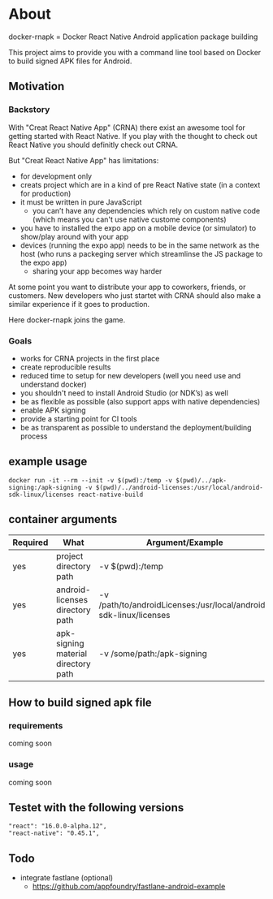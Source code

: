 # About
docker-rnapk = Docker React Native Android application package building

This project aims to provide you with a command line tool based on Docker to build signed APK files for Android.

## Motivation
### Backstory
With "Creat React Native App" (CRNA) there exist an awesome tool for getting started with React Native. If you play with the thought to check out React Native you should definitly check out CRNA.

But "Creat React Native App" has limitations:
- for development only
- creats project which are in a kind of pre React Native state (in a context for production)
- it must be written in pure JavaScript
    - you can’t have any dependencies which rely on custom native code (which means you can't use native custome components)
- you have to installed the expo app on a mobile device (or simulator) to show/play around with your app
- devices (running the expo app) needs to be in the same network as the host (who runs a packeging server which streamlinse the JS package to the expo app)
    - sharing your app becomes way harder

At some point you want to distribute your app to coworkers, friends, or customers.
New developers who just startet with CRNA should also make a similar experience if it goes to production.

Here docker-rnapk joins the game.

### Goals
- works for CRNA projects in the first place
- create reproducible results
- reduced time to setup for new developers (well you need use and understand docker)
- you shouldn't need to install Android Studio (or NDK’s) as well
- be as flexible as possible (also support apps with native dependencies)
- enable APK signing
- provide a starting point for CI tools
- be as transparent as possible to understand the deployment/building process

## example usage
`docker run -it --rm --init -v $(pwd):/temp -v $(pwd)/../apk-signing:/apk-signing -v $(pwd)/../android-licenses:/usr/local/android-sdk-linux/licenses react-native-build`

## container arguments

| Required | What                                | Argument/Example                                                  |
|----------|-------------------------------------|-------------------------------------------------------------------|
| yes      | project directory path              | -v $(pwd):/temp                                                   |
| yes      | android-licenses directory path     | -v /path/to/androidLicenses:/usr/local/android-sdk-linux/licenses |
| yes      | apk-signing material directory path | -v /some/path:/apk-signing                                        |

## How to build signed apk file
### requirements
coming soon
### usage
coming soon


## Testet with the following versions
    "react": "16.0.0-alpha.12",
    "react-native": "0.45.1",

## Todo
- integrate fastlane (optional)
  - https://github.com/appfoundry/fastlane-android-example